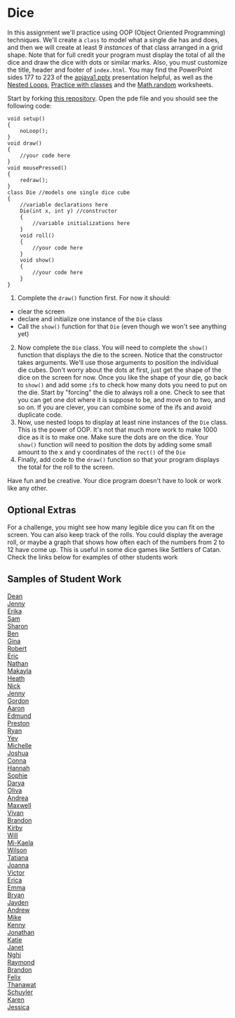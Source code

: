 Dice
====

In this assignment we'll practice using OOP (Object Oriented Programming) techniques. We'll create a `class` to model what a single die has and does, and then we will create at least 9 *instances* of that class arranged in a grid shape. Note that for full credit your program must display the total of all the dice and draw the dice with dots or similar marks. Also, you must customize the title, header and footer of `index.html`. You may find the PowerPoint sides 177 to 223 of the [apjava1.pptx](https://drive.google.com/open?id=0Bz2ZkT6qWPYTVkF4Q19aZ3dfdk0) presentation helpful, as well as the [Nested Loops](https://docs.google.com/document/d/1kzbAIebvhj0euZFYFa1WSLWWy_2cWwrq_sL0Ae4CaAw/edit?usp=sharing), [Practice with classes](https://docs.google.com/document/d/1kzbAIebvhj0euZFYFa1WSLWWy_2cWwrq_sL0Ae4CaAw/edit?usp=sharing) and the [Math.random](https://drive.google.com/file/d/0Bz2ZkT6qWPYTSU84X3FSOGYwdFU/view?usp=sharing) worksheets.

Start by forking [this repository](https://github.com/APCSLowell/Dice). Open the pde file and you should see the following code:

	void setup()
	{
	    noLoop();
	}
	void draw()
	{
	    //your code here
	}
	void mousePressed()
	{
	    redraw();
	}
	class Die //models one single dice cube
	{
	    //variable declarations here
	    Die(int x, int y) //constructor
	    {
	        //variable initializations here
	    }
	    void roll()
	    {
	        //your code here
	    }
	    void show()
	    {
	        //your code here
	    }
	}


1. Complete the `draw()` function first. For now it should:  
  - clear the screen
  - declare and initialize one instance of the `Die` class
  - Call the `show()` function for that `Die` (even though we won't see anything yet)
2. Now complete the `Die` class. You will need to complete the `show()` function that displays the die to the screen. Notice that the constructor takes arguments. We'll use those arguments to position the individual die cubes. Don't worry about the dots at first, just get the shape of the dice on the screen for now. Once you like the shape of your die, go back to `show()` and add some `if`s to check how many dots you need to put on the die. Start by "forcing" the die to always roll a one. Check to see that you can get one dot where it is suppose to be, and move on to two, and so on. If you are clever, you can combine some of the ifs and avoid duplicate code. 
3. Now, use nested loops to display at least nine instances of the `Die` class. This is the power of OOP. It's not that much more work to make 1000 dice as it is to make one. Make sure the dots are on the dice. Your `show()` function will need to position the dots by adding some small amount to the x and y coordinates of the `rect()` of the `Die`
4. Finally, add code to the `draw()` function so that your program displays the total for the roll to the screen.  

Have fun and be creative. Your dice program doesn't have to look or work like any other.  

Optional Extras
---------------

For a challenge, you might see how many legible dice you can fit on the screen. You can also keep track of the rolls. You could display the average roll, or maybe a graph that shows how often each of the numbers from 2 to 12 have come up. This is useful in some dice games like Settlers of Catan. Check the links below for examples of other students work

Samples of Student Work
-----------------------
[Dean](https://deanhuynh.github.io/Dice/)   
[Jenny](https://jeyu21.github.io/Dice/)   
[Erika](https://ekwkk.github.io/Dice/)   
[Sam](https://flukemeister28.github.io/Dice/)   
[Sharon](https://shtai.github.io/Dice/)   
[Ben](https://benjaminlanir.github.io/Dice//)   
[Gina](https://gimontarano.github.io/Dice/)   
[Robert](https://rshi159.github.io/Dice/)   
[Eric](https://ersun1224.github.io/Dice/)   
[Nathan](https://nathansng.github.io/Dice/)   
[Makayla](https://manham.github.io/Dice/)   
[Heath](https://heathexer.github.io/Dice/)   
[Nick](https://woonicholas.github.io/Dice/)   
[Jenny](https://jexin.github.io/Dice/)   
[Gordon](https://gordonkong.github.io/Dice/)   
[Aaron](https://aahuangithub.github.io/Dice/)   
[Edmund](https://edmundmah79.github.io/Dice/)   
[Preston](https://prestonttt.github.io/Dice/)   
[Ryan](https://avath.github.io/Dice/)   
[Yev](https://yevgeniybarkalov.github.io/Dice/)   
[Michelle](https://michellec1998.github.io/Dice/)   
[Joshua](https://joshualchan.github.io/Dice/)   
[Conna](https://connac.github.io/Dice/)   
[Hannah](https://hadecastro.github.io/Dice/)   
[Sophie](https://sohuang.github.io/Dice/)  
[Darya](https://darya-ver.github.io/Dice/)   
[Oliva](https://vavies.github.io/Dice/)   
[Andrea](https://chenandrea29.github.io/Dice/)   
[Maxwell](https://12maxwellho.github.io/Dice/)   
[Vivan](https://viviaann.github.io/Dice/)   
[Brandon](https://zawszefl.github.io/Dice/)   
[Kirby](https://krbyktl.github.io/Dice/)   
[Will](https://williammai.github.io/Dice/)   
[Mi-Kaela](https://mikamarciales.github.io/Dice/)   
[Wilson](https://wichen3.github.io/Dice/)   
[Tatiana](https://sonotatiana.github.io/Dice/)   
[Joanna](https://j0annalu.github.io/Dice/)   
[Victor](https://kingvictor.github.io/Dice/)   
[Erica](https://ericamalia.github.io/Dice/)   
[Emma](https://emmackenzie.github.io/Dice/)   
[Bryan](https://bzin22.github.io/Dice/)  
[Jayden](https://jaydenlee1229.github.io/Dice/)   
[Andrew](https://ansue1234.github.io/Dice/)   
[Mike](https://mimonokandilos.github.io/Dice/)   
[Kenny](https://kennyyu168.github.io/Dice/)   
[Jonathan](https://jonathanchu33.github.io/Dice/)   
[Katie](https://kachow4.github.io/Dice/)  
[Janet](https://birded.github.io/Dice/)   
[Nghi](https://nagirokudo.github.io/Dice/)   
[Raymond](https://ngoraymond.github.io/Dice/)   
[Brandon](https://brlou-apcs.github.io/Dice/)   
[Felix](https://felixzhuk.github.io/Dice/)   
[Thanawat](https://thiskappaisgrey.github.io/Dice/index.html)   
[Schuyler](https://skschur1.github.io/Dice/)   
[Karen](https://sonokjw.github.io/Dice/)  
[Jessica](https://jtngai.github.io/Dice/)   

